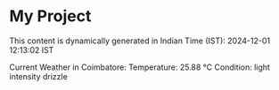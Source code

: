 # My Project

This content is dynamically generated in Indian Time (IST): 2024-12-01 12:13:02 IST


Current Weather in Coimbatore:
Temperature: 25.88 °C
Condition: light intensity drizzle

